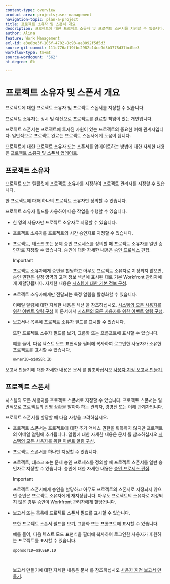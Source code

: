```yaml
---
content-type: overview
product-area: projects;user-management
navigation-topic: plan-a-project
title: 프로젝트 소유자 및 스폰서 개요
description: 프로젝트에 대한 프로젝트 소유자 및 프로젝트 스폰서를 지정할 수 있습니다.
author: Alina
feature: Work Management
exl-id: e3e8be3f-105f-4702-8c93-ae8092f5d5d3
source-git-commit: 111c776af19fbc2982c14cc9d3b3778d37bc0be3
workflow-type: tm+mt
source-wordcount: '562'
ht-degree: 0%

---
```


# 프로젝트 소유자 및 스폰서 개요

<!-- Audited: 1/2024 -->

프로젝트에 대한 프로젝트 소유자 및 프로젝트 스폰서를 지정할 수 있습니다.

프로젝트 소유자는 정시 및 예산으로 프로젝트를 완료할 책임이 있는 개인입니다.

프로젝트 스폰서는 프로젝트에 투자된 자원이 있는 프로젝트의 중요한 이해 관계자입니다. 일반적으로 프로젝트 완료는 프로젝트 스폰서에게 도움이 됩니다.

프로젝트에 대한 프로젝트 소유자 또는 스폰서를 업데이트하는 방법에 대한 자세한 내용은 [프로젝트 소유자 및 스폰서 업데이트](../../../manage-work/projects/planning-a-project/update-project-owners-and-sponsors.md).

## 프로젝트 소유자

프로젝트 또는 템플릿에 프로젝트 소유자를 지정하여 프로젝트 관리자를 지정할 수 있습니다.

한 프로젝트에 대해 하나의 프로젝트 소유자만 정의할 수 있습니다.

프로젝트 소유자 필드를 사용하여 다음 작업을 수행할 수 있습니다.

* 한 명의 사용자만 프로젝트 소유자로 지정할 수 있습니다.
* 프로젝트 소유자를 프로젝트의 시간 승인자로 지정할 수 있습니다.
* 프로젝트, 태스크 또는 문제 승인 프로세스를 정의할 때 프로젝트 소유자를 일반 승인자로 지정할 수 있습니다. 승인에 대한 자세한 내용은 [승인 프로세스 편집](../../../administration-and-setup/customize-workfront/configure-approval-milestone-processes/edit-an-approval-process.md).

  >[!IMPORTANT]
  >
  >프로젝트 소유자에게 승인을 할당하고 아무도 프로젝트 소유자로 지정되지 않으면, 승인 권한은 설정 영역의 고객 정보 섹션에 표시된 대로 기본 Workfront 관리자에게 재할당됩니다. 자세한 내용은 [시스템에 대한 기본 정보 구성](../../../administration-and-setup/get-started-wf-administration/configure-basic-info.md).
  >


* 프로젝트 소유자에게만 전달되는 특정 알림을 활성화할 수 있습니다.

  이메일 알림에 대한 자세한 내용은 섹션 을 참조하십시오. [시스템의 모든 사용자를 위한 이벤트 알림 구성](../../../administration-and-setup/manage-workfront/emails/configure-event-notifications-for-everyone-in-the-system.md#modify) 이 문서에서 [시스템의 모든 사용자를 위한 이벤트 알림 구성](../../../administration-and-setup/manage-workfront/emails/configure-event-notifications-for-everyone-in-the-system.md).

* 보고서나 목록에 프로젝트 소유자 필드를 표시할 수 있습니다.

  또한 프로젝트 소유자 필드를 보기, 그룹화 또는 프롬프트에 표시할 수 있습니다.

  예를 들어, 다음 텍스트 모드 표현식을 필터에 복사하여 로그인한 사용자가 소유한 프로젝트를 표시할 수 있습니다. 

  ```
  ownerID=$$USER.ID
  ```

보고서 만들기에 대한 자세한 내용은 문서 를 참조하십시오 [사용자 지정 보고서 만들기](../../../reports-and-dashboards/reports/creating-and-managing-reports/create-custom-report.md).

<!--
<div data-mc-conditions="QuicksilverOrClassic.Draft mode">
<h2>Update the Project Owner of a project</h2>
<p>(NOTE:&nbsp;drafted and moved to its own article)</p>
<ol>
<li value="1">Go to the project you want to update.</li>
<li value="2"> Click <strong>Project Details</strong> in the left panel. </li>
<li value="3"> Click&nbsp;the <strong>Edit</strong> icon <img src="assets/qs-edit-icon.png"> in the upper-right corner of the Project&nbsp;Details area, then click&nbsp;<strong>Overview</strong>.  </li>
<li value="4"> <p>Specify the name of a user for the <strong>Project Owner</strong> field.</p> <p>Only active users can be specified as Project Owners.</p> </li>
<li value="5"> Click&nbsp;<strong>Save Changes</strong>. </li>
</ol>
</div>
-->

## 프로젝트 스폰서

시스템의 모든 사용자를 프로젝트 스폰서로 지정할 수 있습니다. 프로젝트 스폰서는 일반적으로 프로젝트의 진행 상황을 알아야 하는 관리자, 경영진 또는 이해 관계자입니다.

프로젝트 스폰서를 할당할 때 다음 사항을 고려하십시오.

* 프로젝트 스폰서는 프로젝트에 대한 추가 액세스 권한을 획득하지 않지만 프로젝트의 이메일 알림에 추가됩니다. 알림에 대한 자세한 내용은 문서 를 참조하십시오 [시스템의 모든 사용자를 위한 이벤트 알림 구성](../../../administration-and-setup/manage-workfront/emails/configure-event-notifications-for-everyone-in-the-system.md).

* 프로젝트 스폰서를 하나만 지정할 수 있습니다.
* 프로젝트, 태스크 또는 문제 승인 프로세스를 정의할 때 프로젝트 스폰서를 일반 승인자로 지정할 수 있습니다. 승인에 대한 자세한 내용은 [승인 프로세스 편집](../../../administration-and-setup/customize-workfront/configure-approval-milestone-processes/edit-an-approval-process.md).

  >[!IMPORTANT]
  >
  >프로젝트 스폰서에게 승인을 할당하고 아무도 프로젝트의 스폰서로 지정되지 않으면 승인은 프로젝트 소유자에게 재지정됩니다. 아무도 프로젝트의 소유자로 지정되지 않은 경우 승인이 Workfront 관리자에게 할당됩니다.

* 보고서 또는 목록에 프로젝트 스폰서 필드를 표시할 수 있습니다.

  또한 프로젝트 스폰서 필드를 보기, 그룹화 또는 프롬프트에 표시할 수 있습니다.

  예를 들어, 다음 텍스트 모드 표현식을 필터에 복사하여 로그인한 사용자가 후원하는 프로젝트를 표시할 수 있습니다.

  ```
  sponsorID=$$USER.ID
  ```

   

  보고서 만들기에 대한 자세한 내용은 문서 를 참조하십시오 [사용자 지정 보고서 만들기](../../../reports-and-dashboards/reports/creating-and-managing-reports/create-custom-report.md).

<!--
<div data-mc-conditions="QuicksilverOrClassic.Draft mode">
<h2>Update the Project Sponsor of a project </h2>
<p>(NOTE: drafted and moved to its own article) </p>
<ol>
<li value="1">Go to the Project you want to update.</li>
<li value="2"> Click <strong>Project Details</strong> in the left panel. </li>
<li value="3"> Click&nbsp;the <strong>Edit</strong> icon <img src="assets/qs-edit-icon.png"> in the upper-right corner of the Project&nbsp;Details area, then click&nbsp;<strong>Overview</strong>.  </li>
<li value="4"> <p>Specify the name of a user for the <strong>Project Sponsor</strong> field.</p> <p>Only active users can be specified as Project Sponsors.</p> </li>
<li value="5"> Click&nbsp;<strong>Save Changes</strong>. </li>
</ol>
</div>
-->
